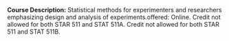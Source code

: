 **Course Description:** Statistical methods for experimenters and researchers emphasizing design and analysis of experiments.offered: Online. Credit not allowed for both STAR 511 and STAT 511A. Credit not allowed for both STAR 511 and STAT 511B.